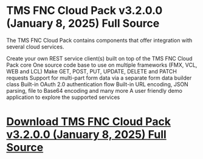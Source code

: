 # TMS FNC Cloud Pack v3.2.0.0 (January 8, 2025) Full Source

The TMS FNC Cloud Pack contains components that offer integration with several cloud services.

Create your own REST service client(s) built on top of the TMS FNC Cloud Pack core
One source code base to use on multiple frameworks (FMX, VCL, WEB and LCL)
Make GET, POST, PUT, UPDATE, DELETE and PATCH requests
Support for multi-part form data via a separate form data builder class
Built-in OAuth 2.0 authentication flow
Built-in URL encoding, JSON parsing, file to Base64 encoding and many more
A user friendly demo application to explore the supported services

# [Download TMS FNC Cloud Pack v3.2.0.0 (January 8, 2025) Full Source](https://developer.team/delphi/35247-tms-fnc-cloud-pack-v3200-january-8-2025-full-source.html)
